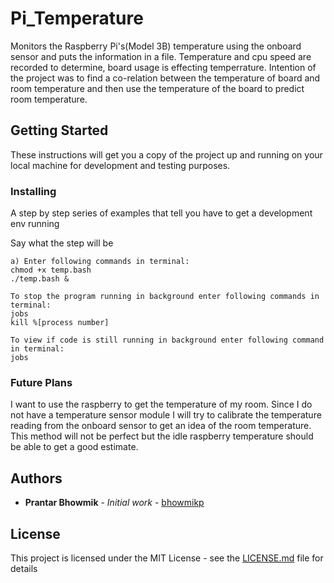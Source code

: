 # Pi_Temperature
Monitors the Raspberry Pi's(Model 3B) temperature using the onboard sensor and puts the information in a file. Temperature and cpu speed are recorded to determine, board usage is effecting temperrature. Intention of the project was to find a co-relation between the temperature of board and room temperature and then use the temperature of the board to predict room temperature.

## Getting Started

These instructions will get you a copy of the project up and running on your local machine for development and testing purposes. 


### Installing

A step by step series of examples that tell you have to get a development env running

Say what the step will be

```
a) Enter following commands in terminal:
chmod +x temp.bash
./temp.bash &

To stop the program running in background enter following commands in terminal:
jobs
kill %[process number]

To view if code is still running in background enter following command in terminal: 
jobs
```

### Future Plans
I want to use the raspberry to get the temperature of my room. Since I do not have a temperature sensor module I will try to calibrate the temperature reading from the onboard sensor to get an idea of the room temperature. This method will not be perfect but the idle raspberry temperature should be able to get a good estimate.

## Authors

* **Prantar Bhowmik** - *Initial work* - [bhowmikp](https://github.com/bhowmikp)

## License

This project is licensed under the MIT License - see the [LICENSE.md](LICENSE) file for details
